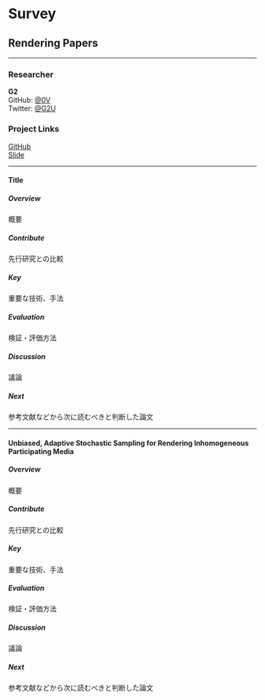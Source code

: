 # Survey

## Rendering Papers

---

### Researcher

**G2**  
GitHub: [@0V](https://github.com/0V)  
Twitter: [@G2U](https://twitter.com/G2U)  

### Project Links

[GitHub](https://github.com/0V/survey-paper-rendering)  
[Slide](https://gitpitch.com/0V/survey-paper-rendering)  


---

#### Title

##### Overview

概要

##### Contribute

先行研究との比較

##### Key

重要な技術、手法

##### Evaluation

検証・評価方法

##### Discussion

議論

##### Next

参考文献などから次に読むべきと判断した論文


---

#### Unbiased, Adaptive Stochastic Sampling for Rendering Inhomogeneous Participating Media

##### Overview

概要

##### Contribute

先行研究との比較

##### Key

重要な技術、手法

##### Evaluation

検証・評価方法

##### Discussion

議論

##### Next

参考文献などから次に読むべきと判断した論文


